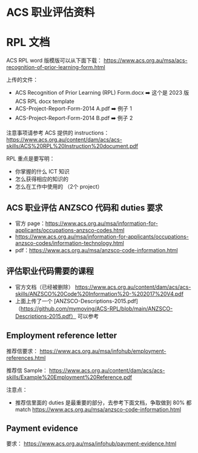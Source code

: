 # ACS 职业评估资料

# RPL 文档

ACS RPL word 版模版可以从下面下载：
https://www.acs.org.au/msa/acs-recognition-of-prior-learning-form.html

上传的文件：
- ACS Recognition of Prior Learning (RPL) Form.docx  ➡️ 这个是 2023 版 ACS RPL docx template
- ACS-Project-Report-Form-2014 A.pdf  ➡️ 例子 1
- ACS-Project-Report-Form-2014 B.pdf  ➡️ 例子 2

注意事项请参考 ACS 提供的 instructions：
https://www.acs.org.au/content/dam/acs/acs-skills/ACS%20RPL%20Instruction%20document.pdf

RPL 重点是要写明：
- 你掌握的什么 ICT 知识
- 怎么获得相应的知识的
- 怎么在工作中使用的 （2个 project）

## ACS 职业评估 ANZSCO 代码和 duties 要求
- 官方 page：https://www.acs.org.au/msa/information-for-applicants/occupations-anzsco-codes.html
- https://www.acs.org.au/msa/information-for-applicants/occupations-anzsco-codes/information-technology.html
- pdf：https://www.acs.org.au/msa/anzsco-code-information.html

## 评估职业代码需要的课程
- 官方文档（已经被删除） https://www.acs.org.au/content/dam/acs/acs-skills/ANZSCO%20Code%20Information%20-%202017%20V4.pdf
- 上面上传了一个 [ANZSCO-Descriptions-2015.pdf]（https://github.com/mymoving/ACS-RPL/blob/main/ANZSCO-Descriptions-2015.pdf） 可以参考

## Employment reference letter
推荐信要求：
https://www.acs.org.au/msa/infohub/employment-references.html

推荐信 Sample：
https://www.acs.org.au/content/dam/acs/acs-skills/Example%20Employment%20Reference.pdf

注意点：
- 推荐信里面的 duties 是最重要的部分，去参考下面文档，争取做到 80% 都 match
  https://www.acs.org.au/msa/anzsco-code-information.html

## Payment evidence
要求：
https://www.acs.org.au/msa/infohub/payment-evidence.html


